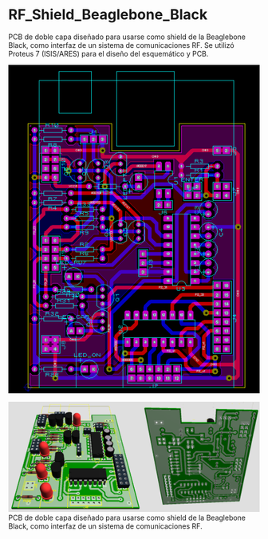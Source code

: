 # RF_Shield_Beaglebone_Black

PCB de doble capa diseñado para usarse como shield de la Beaglebone Black, como interfaz de un sistema de comunicaciones RF. Se utilizó Proteus 7 (ISIS/ARES) para el diseño del esquemático y PCB.


![image](PCB_shield1.png)

![image](https://github.com/julianferrari/RF_Shield_Beaglebone_Black/blob/master/PCB_shield2.png) 
PCB de doble capa diseñado para usarse como shield de la Beaglebone Black, como interfaz de un sistema de comunicaciones RF.
